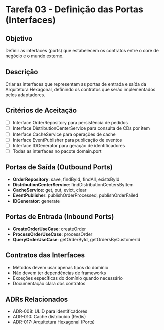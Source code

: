 # Tarefa 03 - Definição das Portas (Interfaces)

## Objetivo
Definir as interfaces (ports) que estabelecem os contratos entre o core de negócio e o mundo externo.

## Descrição
Criar as interfaces que representam as portas de entrada e saída da Arquitetura Hexagonal, definindo os contratos que serão implementados pelos adaptadores.

## Critérios de Aceitação
- [ ] Interface OrderRepository para persistência de pedidos
- [ ] Interface DistributionCenterService para consulta de CDs por item
- [ ] Interface CacheService para operações de cache
- [ ] Interface EventPublisher para publicação de eventos
- [ ] Interface IDGenerator para geração de identificadores
- [ ] Todas as interfaces no pacote domain.port

## Portas de Saída (Outbound Ports)
- **OrderRepository**: save, findById, findAll, existsById
- **DistributionCenterService**: findDistributionCentersByItem
- **CacheService**: get, put, evict, clear
- **EventPublisher**: publishOrderProcessed, publishOrderFailed
- **IDGenerator**: generate

## Portas de Entrada (Inbound Ports)
- **CreateOrderUseCase**: createOrder
- **ProcessOrderUseCase**: processOrder
- **QueryOrderUseCase**: getOrderById, getOrdersByCustomerId

## Contratos das Interfaces
- Métodos devem usar apenas tipos do domínio
- Não devem ter dependências de frameworks
- Exceções específicas do domínio quando necessário
- Documentação clara dos contratos

## ADRs Relacionados
- ADR-008: ULID para identificadores
- ADR-010: Cache distribuído (Redis)
- ADR-017: Arquitetura Hexagonal (Ports)